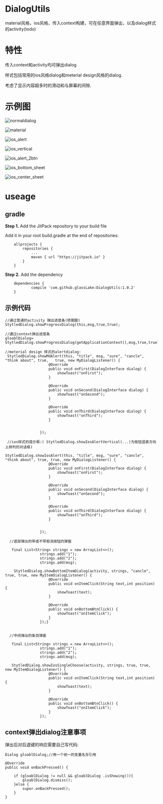 # DialogUtils
material风格，ios风格，传入context构建，可在任意界面弹出，以及dialog样式的activity(todo)



# 特性

传入context和activity均可弹出dialog

样式包括常用的ios风格dialog和meterial design风格的dialog.

考虑了显示内容超多时的滑动和与屏幕的间隙.



# 示例图

 ![normaldialog](normaldialog.png)





 ![material](material.png)



 ![ios_alert](ios_alert.png)





 ![ios_vertical](ios_vertical.png)





 ![ios_alert_2btn](ios_alert_2btn.png)





 ![ios_bottom_sheet](ios_bottom_sheet.png)



 ![ios_center_sheet](ios_center_sheet.png)



# useage



## gradle

**Step 1.** Add the JitPack repository to your build file

Add it in your root build.gradle at the end of repositories:

```
	allprojects {
		repositories {
			...
			maven { url "https://jitpack.io" }
		}
	}
```

**Step 2.** Add the dependency

```
	dependencies {
	        compile 'com.github.glassLake:DialogUtils:1.0.2'
	}
```



## 示例代码



```
//通过普通的activity 弹出进度条(转圈圈)
StytledDialog.showProgressDialog(this,msg,true,true);

//通过context弹出进度条
gloablDialog=   StytledDialog.showProgressDialog(getApplicationContext(),msg,true,true);

//meterial design 样式的alertdialog:
 StytledDialog.showMdAlert(this, "title", msg, "sure", "cancle", "think about", true, 	true, new MyDialogListener() {
                    @Override
                    public void onFirst(DialogInterface dialog) {
                        showToast("onFirst");
                    }

                    @Override
                    public void onSecond(DialogInterface dialog) {
                        showToast("onSecond");
                    }

                    @Override
                    public void onThird(DialogInterface dialog) {
                        showToast("onThird");
                    }


                });
                
 //ios样式的提示框:( StytledDialog.showIosAlertVertical(...)为按钮竖直方向上排列的对话框)
 
StytledDialog.showIosAlert(this, "title", msg, "sure", "cancle", "think about", true, true, new MyDialogListener() {
                    @Override
                    public void onFirst(DialogInterface dialog) {
                        showToast("onFirst");
                    }

                    @Override
                    public void onSecond(DialogInterface dialog) {
                        showToast("onSecond");
                    }

                    @Override
                    public void onThird(DialogInterface dialog) {
                        showToast("onThird");
                    }


                });
  
  //底部弹出的带或不带取消按钮的弹窗
  
   final List<String> strings = new ArrayList<>();
                strings.add("1");
                strings.add("2");
                strings.add(msg);

	StytledDialog.showBottomItemDialog(activity, strings, "cancle", true, true, new MyItemDialogListener() {
                    @Override
                    public void onItemClick(String text,int position) {
                        showToast(text);
                    }

                    @Override
                    public void onBottomBtnClick() {
                        showToast("onItemClick");
                    }
                });}
  
  
  //中间弹出的条目弹窗
  
   final List<String> strings = new ArrayList<>();
                strings.add("1");
                strings.add("2");
                strings.add(msg);
                
   StytledDialog.showIosSingleChoose(activity, strings, true, true, new MyItemDialogListener() {
                    @Override
                    public void onItemClick(String text,int position) {
                        showToast(text);
                    }

                    @Override
                    public void onBottomBtnClick() {
                        showToast("onItemClick");
                    }
                });
```



## context弹出dialog注意事项

弹出后对后退键的响应需要自己写代码:

```
Dialog gloablDialog;//用一个统一的变量名存引用

@Override
public void onBackPressed() {

    if (gloablDialog != null && gloablDialog .isShowing()){
        gloablDialog.dismiss();
    }else {
        super.onBackPressed();
    }
}


```

